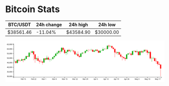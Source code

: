 # Bitcoin Stats

BTC/USDT|24h change|24h high|24h low|
|---|---|---|---|
|$38561.46|-11.04%|$43584.90|$30000.00|

<img src="./chart.svg">
